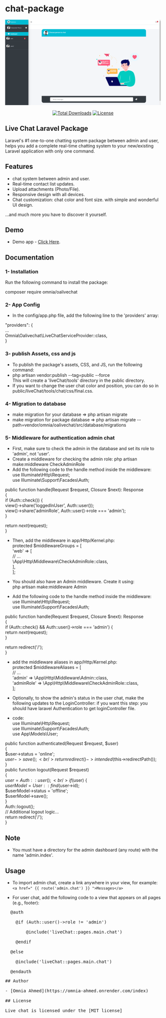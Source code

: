# chat-package

<p style="text-align:center;width:100%;"><img src="/art/preview.png" alt="Live chat Laravel Package"></p>

<p align="center">
<a href="https://packagist.org/packages/omnia/oalivechat"><img src="https://poser.pugx.org/munafio/chatify/downloads?style=flat-square" alt="Total Downloads"></a>
<a href="https://packagist.org/packages/omnia/oalivechat"><img src="https://poser.pugx.org/munafio/chatify/license?style=flat-square" alt="License"></a>
</p>

## Live Chat Laravel Package

Laravel's #1 one-to-one chatting system package between admin and user, helps you add a complete real-time chatting system to your new/existing Laravel application with only one command.

## Features

- chat system between admin and user.
- Real-time contact list updates.
- Upload attachments (Photo/File).
- Responsive design with all devices.
- Chat customization: chat color and font size.
  with simple and wonderful UI design.

...and much more you have to discover it yourself.

## Demo

- Demo app - [Click Here](https://github.com/OmniaAhmed208/live_chat_demo).

## Documentation

### 1- Installation 

Run the following command to install the package:<br/>

composer require omnia/oalivechat

### 2- App Config

- In the config/app.php file, add the following line to the 'providers' array: <br/>

"providers": { <br/>
  ... <br/>
  Omnia\Oalivechat\LiveChatServiceProvider::class, <br/>
}

### 3- publish Assets, css and js

- To publish the package's assets, CSS, and JS, run the following command:
- php artisan vendor:publish --tag=public --force <br/>
 This will create a 'liveChat/tools' directory in the public directory. <br/>
- If you want to change the user chat color and position, you can do so in public/liveChat/tools/chat/css/final.css.

### 4- Migration to database

- make migration for your database => php artisan migrate
- make migration for package database => php artisan migrate --path=vendor/omnia/oalivechat/src/database/migrations

### 5- Middleware for authentication admin chat

- First, make sure to check the admin in the database and set its role to 'admin', not 'user'.
- Create a middleware for checking the admin role: php artisan make:middleware CheckAdminRole 
- Add the following code to the handle method inside the middleware: <br/>
use Illuminate\Http\Request; <br/>
use Illuminate\Support\Facades\Auth; <br/>

public function handle(Request $request, Closure $next): Response <br/>
{ <br/>
  if (Auth::check()) { <br/>
    view()->share('loggedInUser', Auth::user()); <br/>
    view()->share('adminRole', Auth::user()->role === 'admin'); <br/>
  } <br/>

  return $next($request); <br/>
}

- Then, add the middleware in app/Http/Kernel.php:  <br/>
protected $middlewareGroups = [ <br/>
  'web' => [ <br/>
    // ... <br/>
    \App\Http\Middleware\CheckAdminRole::class, <br/>
  ], <br/>
];

- You should also have an Admin middleware. Create it using: <br/>
 php artisan make:middleware Admin
- Add the following code to the handle method inside the middleware:<br/>
use Illuminate\Http\Request; <br/>
use Illuminate\Support\Facades\Auth; <br/>

public function handle(Request $request, Closure $next): Response <br/>
{ <br/>
  if (Auth::check() && Auth::user()->role === 'admin') { <br/>
    return $next($request); <br/>
  } <br/>

  return redirect('/'); <br/>
}

- add the middleware aliases in app/Http/Kernel.php: <br/>
protected $middlewareAliases = [ <br/>
  // ... <br/>
  'admin' => \App\Http\Middleware\Admin::class, <br/>
  'adminRole' => \App\Http\Middleware\CheckAdminRole::class, <br/>
]; 

- Optionally, to show the admin's status in the user chat, make the following updates to the LoginController:
if you want this step: you should have laravel Authentication to get loginController file.

- code:<br/>
use Illuminate\Http\Request; <br/>
use Illuminate\Support\Facades\Auth; <br/>
use App\Models\User; <br/>

public function authenticated(Request $request, $user) <br/>
{<br/>
    $user->status = 'online';<br/>
    $user->save();<br/>
    return redirect()->intended($this->redirectPath());<br/>
}<br/>
public function logout(Request $request) <br/>
{<br/>
  $user = Auth::user();<br/>
  if ($user) { <br/>
      $userModel = User::find($user->id);<br/>
      $userModel->status = 'offline';<br/>
      $userModel->save();<br/>
  }<br/>
  Auth::logout();<br/>
  // Additional logout logic... <br/>
  return redirect('/'); <br/>
}

## Note

- You must have a directory for the admin dashboard (any route) with the name 'admin.index'.

## Usage

- To import admin chat, create a link anywhere in your view, for example: <br/>
`<a href=" {{ route('admin.chat') }} ">Messages</a>` <br/>

- For user chat, add the following code to a view that appears on all pages (e.g., footer):<br/>
<pre>
  @auth <br/>
    @if (Auth::user()->role != 'admin') <br/>
        @include('liveChat::pages.main.chat') <br/>
    @endif <br/>
  @else <br/>
    @include('liveChat::pages.main.chat')<br/>
  @endauth
<pre>
## Author

- [Omnia Ahmed](https://omnia-ahmed.onrender.com/index)

## License

Live chat is licensed under the [MIT license]
